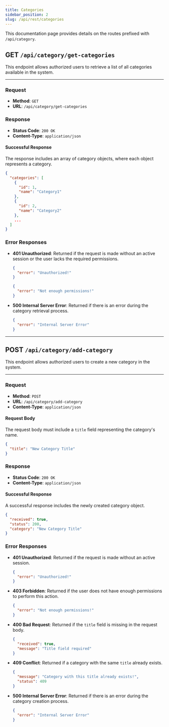 ```yaml
---
title: Categories
sidebar_position: 2
slug: /api/rest/categories
---
```


This documentation page provides details on the routes prefixed with `/api/category`.

## **GET** `/api/category/get-categories`

This endpoint allows authorized users to retrieve a list of all categories available in the system.

---

### Request

- **Method**: `GET`
- **URL**: `/api/category/get-categories`

### Response

- **Status Code**: `200 OK`
- **Content-Type**: `application/json`

#### Successful Response

The response includes an array of category objects, where each object represents a category.

```json
{
  "categories": [
    {
      "id": 1,
      "name": "Category1"
    },
    {
      "id": 2,
      "name": "Category2"
    },
    ...
  ]
}
```

### Error Responses

- **401 Unauthorized**: Returned if the request is made without an active session or the user lacks the required permissions.

  ```json
  {
    "error": "Unauthorized!"
  }
  ```

  ```json
  {
    "error": "Not enough permissions!"
  }
  ```

- **500 Internal Server Error**: Returned if there is an error during the category retrieval process.

  ```json
  {
    "error": "Internal Server Error"
  }
  ```

---

## **POST** `/api/category/add-category`

This endpoint allows authorized users to create a new category in the system.

---

### Request

- **Method**: `POST`
- **URL**: `/api/category/add-category`
- **Content-Type**: `application/json`

#### Request Body

The request body must include a `title` field representing the category's name.

```json
{
  "title": "New Category Title"
}
```

### Response

- **Status Code**: `200 OK`
- **Content-Type**: `application/json`

#### Successful Response

A successful response includes the newly created category object.

```json
{
  "received": true,
  "status": 200,
  "category": "New Category Title"
}
```

### Error Responses

- **401 Unauthorized**: Returned if the request is made without an active session.

  ```json
  {
    "error": "Unauthorized!"
  }
  ```

- **403 Forbidden**: Returned if the user does not have enough permissions to perform this action.

  ```json
  {
    "error": "Not enough permissions!"
  }
  ```

- **400 Bad Request**: Returned if the `title` field is missing in the request body.

  ```json
  {
    "received": true,
    "message": "Title field required"
  }
  ```

- **409 Conflict**: Returned if a category with the same `title` already exists.

  ```json
  {
    "message": "Category with this title already exists!",
    "status": 409
  }
  ```

- **500 Internal Server Error**: Returned if there is an error during the category creation process.

  ```json
  {
    "error": "Internal Server Error"
  }
  ```
